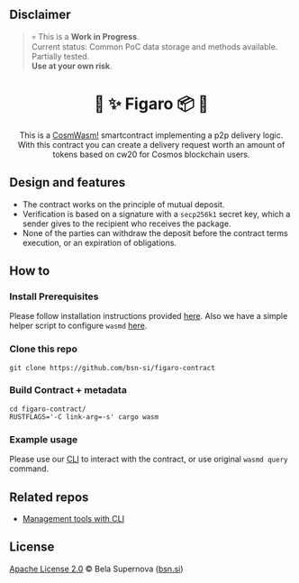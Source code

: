 ## Disclaimer
> 💀 This is a **Work in Progress**.  
> Current status: Common PoC data storage and methods available. Partially tested.   
> **Use at your own risk**.

<h1 align="center">
  🔑 ✨ Figaro 📦 👛
</h1>

<p align="center">
This is a  <a href="https://github.com/CosmWasm/cosmwasm">CosmWasm!</a> smartcontract implementing a p2p delivery logic. <br>
With this contract you can create a delivery request worth an amount of tokens based on cw20 for Cosmos blockchain users.
</p>

## Design and features
* The contract works on the principle of mutual deposit.
* Verification is based on a signature with a `secp256k1` secret key, which a sender gives to the recipient who receives the package.
* None of the parties can withdraw the deposit before the contract terms execution, or an expiration of obligations.

## How to
### Install Prerequisites
Please follow installation instructions provided [here](https://docs.cosmwasm.com/docs/1.0/getting-started/installation). Also we have a simple helper script to configure `wasmd` [here](https://github.com/bsn-si/figaro-cli/blob/main/common/setup.sh).

### Clone this repo
```
git clone https://github.com/bsn-si/figaro-contract
```

### Build Contract + metadata
```
cd figaro-contract/
RUSTFLAGS='-C link-arg=-s' cargo wasm
```

### Example usage
Please use our [CLI](https://github.com/bsn-si/figaro-cli) to interact with the contract, or use original `wasmd query` command.  

## Related repos
- [Management tools with CLI](https://github.com/bsn-si/figaro-cli)

## License
[Apache License 2.0](https://github.com/bsn-si/figaro-contract/blob/main/LICENSE) © Bela Supernova ([bsn.si](https://bsn.si))
